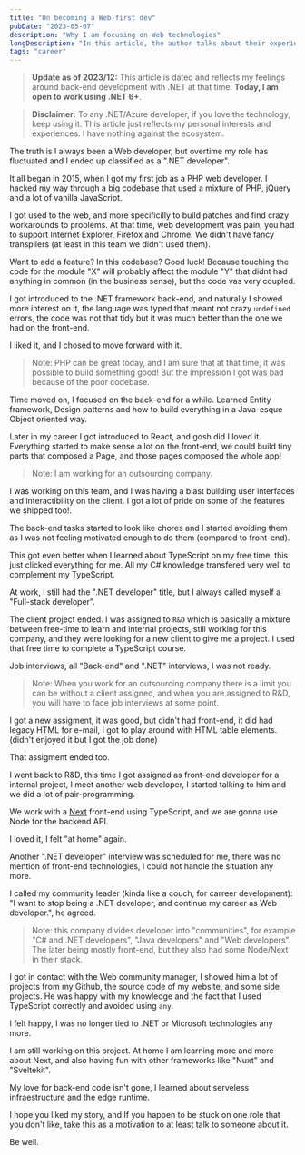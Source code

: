 ```yaml
---
title: "On becoming a Web-first dev"
pubDate: "2023-05-07"
description: "Why I am focusing on Web technologies"
longDescription: "In this article, the author talks about their experiences in focusing only on doing web development."
tags: "career"
---
```


> **Update as of 2023/12:** This article is dated and reflects my feelings around back-end development with .NET at that time. **Today, I am open to work using .NET 6+**.

> **Disclaimer:** To any .NET/Azure developer, if you love the technology, keep using it. This article just reflects my personal interests and experiences. I have nothing against the ecosystem.

The truth is I always been a Web developer, but overtime my role has fluctuated and I ended up classified as a ".NET developer".

It all began in 2015, when I got my first job as a PHP web developer. I hacked my way through a big codebase that used a mixture of PHP, jQuery and a lot of vanilla JavaScript.

I got used to the web, and more specificilly to build patches and find crazy workarounds to problems. At that time, web development was pain, you had to support Internet Explorer, Firefox and Chrome. We didn't have fancy transpilers (at least in this team we didn't used them).

Want to add a feature? In this codebase? Good luck! Because touching the code for the module "X" will probably affect the module "Y" that didnt had anything in common (in the business sense), but the code vas very coupled.

I got introduced to the .NET framework back-end, and naturally I showed more interest on it, the language was typed that meant not crazy `undefined` errors, the code was not that tidy but it was much better than the one we had on the front-end.

I liked it, and I chosed to move forward with it.

> Note: PHP can be great today, and I am sure that at that time, it was possible to build something good! But the impression I got was bad because of the poor codebase.

Time moved on, I focused on the back-end for a while. Learned Entity framework, Design patterns and how to build everything in a Java-esque Object oriented way.

Later in my career I got introduced to React, and gosh did I loved it. Everything started to make sense a lot on the front-end, we could build tiny parts that composed a Page, and those pages composed the whole app!

> Note: I am working for an outsourcing company.

I was working on this team, and I was having a blast building user interfaces and interactibility on the client. I got a lot of pride on some of the features we shipped too!.

The back-end tasks started to look like chores and I started avoiding them as I was not feeling motivated enough to do them (compared to front-end).

This got even better when I learned about TypeScript on my free time, this just clicked everything for me. All my C# knowledge transfered very well to complement my TypeScript.

At work, I still had the ".NET developer" title, but I always called myself a "Full-stack developer".

The client project ended. I was assigned to `R&D` which is basically a mixture between free-time to learn and internal projects, still working for this company, and they were looking for a new client to give me a project. I used that free time to complete a TypeScript course.

Job interviews, all "Back-end" and ".NET" interviews, I was not ready.

> Note: When you work for an outsourcing company there is a limit you can be without a client assigned, and when you are assigned to R&D, you will have to face job interviews at some point.

I got a new assigment, it was good, but didn't had front-end, it did had legacy HTML for e-mail, I got to play around with HTML table elements. (didn't enjoyed it but I got the job done)

That assigment ended too.

I went back to R&D, this time I got assigned as front-end developer for a internal project, I meet another web developer, I started talking to him and we did a lot of pair-programming.

We work with a [Next](https://nextjs.org/) front-end using TypeScript, and we are gonna use Node for the backend API.

I loved it, I felt "at home" again.

Another ".NET developer" interview was scheduled for me, there was no mention of front-end technologies, I could not handle the situation any more.

I called my community leader (kinda like a couch, for carreer development): "I want to stop being a .NET developer, and continue my career as Web developer.", he agreed.

> Note: this company divides developer into "communities", for example "C# and .NET developers", "Java developers" and "Web developers". The later being mostly front-end, but they also had some Node/Next in their stack.

I got in contact with the Web community manager, I showed him a lot of projects from my Github, the source code of my website, and some side projects. He was happy with my knowledge and the fact that I used TypeScript correctly and avoided using `any`.

I felt happy, I was no longer tied to .NET or Microsoft technologies any more.

I am still working on this project. At home I am learning more and more about Next, and also having fun with other frameworks like "Nuxt" and "Sveltekit".

My love for back-end code isn't gone, I learned about serveless infraestructure and the edge runtime.

I hope you liked my story, and If you happen to be stuck on one role that you don't like, take this as a motivation to at least talk to someone about it.

Be well.
